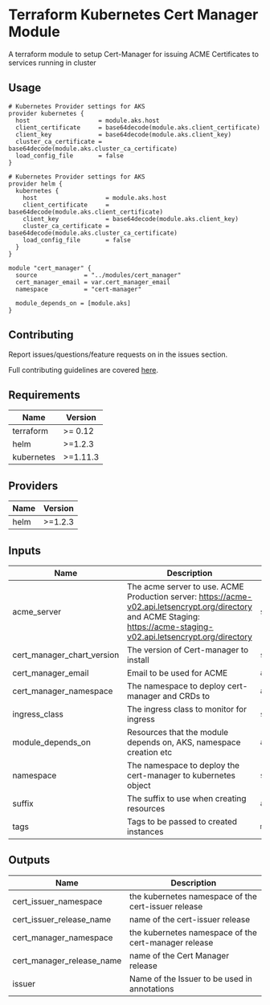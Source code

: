# Terraform Kubernetes Cert Manager Module
A terraform module to setup Cert-Manager for issuing ACME Certificates to services running in cluster

## Usage

```hcl
# Kubernetes Provider settings for AKS
provider kubernetes {
  host                   = module.aks.host
  client_certificate     = base64decode(module.aks.client_certificate)
  client_key             = base64decode(module.aks.client_key)
  cluster_ca_certificate = base64decode(module.aks.cluster_ca_certificate)
  load_config_file       = false
}

# Kubernetes Provider settings for AKS
provider helm {
  kubernetes {
    host                   = module.aks.host
    client_certificate     = base64decode(module.aks.client_certificate)
    client_key             = base64decode(module.aks.client_key)
    cluster_ca_certificate = base64decode(module.aks.cluster_ca_certificate)
    load_config_file       = false
  }
}

module "cert_manager" {
  source             = "../modules/cert_manager"
  cert_manager_email = var.cert_manager_email
  namespace          = "cert-manager"

  module_depends_on = [module.aks]
}

```

## Contributing

Report issues/questions/feature requests on in the issues section.

Full contributing guidelines are covered [here](CONTRIBUTING.md).

<!-- BEGINNING OF PRE-COMMIT-TERRAFORM DOCS HOOK -->
## Requirements

| Name | Version |
|------|---------|
| terraform | >= 0.12 |
| helm | >=1.2.3 |
| kubernetes | >=1.11.3 |

## Providers

| Name | Version |
|------|---------|
| helm | >=1.2.3 |

## Inputs

| Name | Description | Type | Default | Required |
|------|-------------|------|---------|:--------:|
| acme\_server | The acme server to use. ACME Production server: https://acme-v02.api.letsencrypt.org/directory and ACME Staging: https://acme-staging-v02.api.letsencrypt.org/directory | `string` | `"https://acme-staging-v02.api.letsencrypt.org/directory"` | no |
| cert\_manager\_chart\_version | The version of Cert-manager to install | `string` | `"v0.15.1"` | no |
| cert\_manager\_email | Email to be used for ACME | `any` | n/a | yes |
| cert\_manager\_namespace | The namespace to deploy cert-manager and CRDs to | `any` | `null` | no |
| ingress\_class | The ingress class to monitor for ingress | `string` | `"nginx"` | no |
| module\_depends\_on | Resources that the module depends on, AKS, namespace creation etc | `any` | `null` | no |
| namespace | The namespace to deploy the cert-manager to kubernetes object | `string` | `"default"` | no |
| suffix | The suffix to use when creating resources | `any` | `null` | no |
| tags | Tags to be passed to created instances | `map` | `{}` | no |

## Outputs

| Name | Description |
|------|-------------|
| cert\_issuer\_namespace | the kubernetes namespace of the cert-issuer release |
| cert\_issuer\_release\_name | name of the cert-issuer release |
| cert\_manager\_namespace | the kubernetes namespace of the cert-manager release |
| cert\_manager\_release\_name | name of the Cert Manager release |
| issuer | Name of the Issuer to be used in annotations |

<!-- END OF PRE-COMMIT-TERRAFORM DOCS HOOK -->
